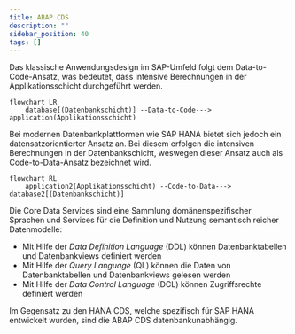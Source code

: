 ```yaml
---
title: ABAP CDS
description: ""
sidebar_position: 40
tags: []
---
```


Das klassische Anwendungsdesign im SAP-Umfeld folgt dem Data-to-Code-Ansatz, was bedeutet, dass intensive Berechnungen in der Applikationsschicht durchgeführt werden.

```mermaid
flowchart LR
    database[(Datenbankschicht)] --Data-to-Code---> application(Applikationsschicht)
```

Bei modernen Datenbankplattformen wie SAP HANA bietet sich jedoch ein datensatzorientierter Ansatz an. Bei diesem erfolgen die intensiven Berechnungen in der Datenbankschicht, weswegen dieser Ansatz auch als Code-to-Data-Ansatz bezeichnet wird.

```mermaid
flowchart RL
    application2(Applikationsschicht) --Code-to-Data---> database2[(Datenbankschicht)]
```

Die Core Data Services sind eine Sammlung domänenspezifischer Sprachen und Services für die Definition und Nutzung semantisch reicher Datenmodelle:

- Mit Hilfe der _Data Definition Language_ (DDL) können Datenbanktabellen und Datenbankviews definiert werden
- Mit Hilfe der _Query Language_ (QL) können die Daten von Datenbanktabellen und Datenbankviews gelesen werden
- Mit Hilfe der _Data Control Language_ (DCL) können Zugriffsrechte definiert werden

Im Gegensatz zu den HANA CDS, welche spezifisch für SAP HANA entwickelt wurden, sind die ABAP CDS datenbankunabhängig.
